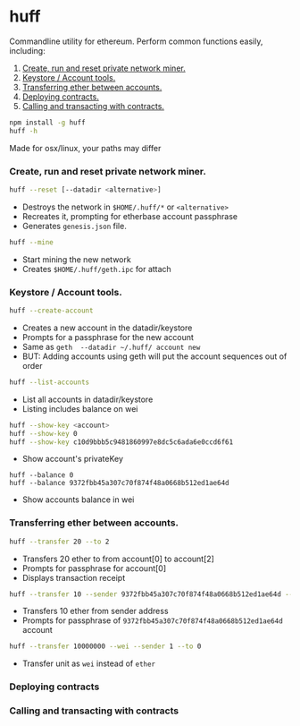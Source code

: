 # huff

Commandline utility for ethereum. Perform common functions easily, including:

1. [Create, run and reset private network miner.](https://github.com/nomilous/huff#create-run-and-reset-private-network-miner)
2. [Keystore / Account tools.](https://github.com/nomilous/huff#keystore--account-tools)
3. [Transferring ether between accounts.](https://github.com/nomilous/huff#transferring-ether-between-accounts)
4. [Deploying contracts.](https://github.com/nomilous/huff#deploying-contracts)
5. [Calling and transacting with contracts.]()

```bash
npm install -g huff
huff -h
```

Made for osx/linux, your paths may differ


### Create, run and reset private network miner.

```bash
huff --reset [--datadir <alternative>]
```
* Destroys the network in `$HOME/.huff/*` or `<alternative>`
* Recreates it, prompting for etherbase account passphrase
* Generates `genesis.json` file.

```bash
huff --mine
```
* Start mining the new network
* Creates `$HOME/.huff/geth.ipc` for attach


### Keystore / Account tools.

```bash
huff --create-account
```
* Creates a new account in the datadir/keystore
* Prompts for a passphrase for the new account
* Same as `geth  --datadir ~/.huff/ account new`
* BUT: Adding accounts using geth will put the account sequences out of order

```bash
huff --list-accounts
```
* List all accounts in datadir/keystore
* Listing includes balance on wei

```bash
huff --show-key <account>
huff --show-key 0
huff --show-key c10d9bbb5c9481860997e8dc5c6ada6e0ccd6f61
```
* Show account's privateKey

```
huff --balance 0
huff --balance 9372fbb45a307c70f874f48a0668b512ed1ae64d
```
* Show accounts balance in wei

### Transferring ether between accounts.

```bash
huff --transfer 20 --to 2
```
* Transfers 20 ether to from account[0] to account[2]
* Prompts for passphrase for account[0]
* Displays transaction receipt

```bash
huff --transfer 10 --sender 9372fbb45a307c70f874f48a0668b512ed1ae64d --to 02a82e3e3fb4e2afb01971556373fa0e03898c79
```
* Transfers 10 ether from sender address
* Prompts for passphrase of `9372fbb45a307c70f874f48a0668b512ed1ae64d` account

```bash
huff --transfer 10000000 --wei --sender 1 --to 0
```
* Transfer unit as `wei` instead of `ether` 

### Deploying contracts


### Calling and transacting with contracts
